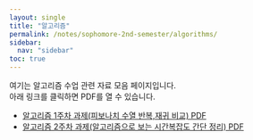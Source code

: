 ```yaml
---
layout: single
title: "알고리즘"
permalink: /notes/sophomore-2nd-semester/algorithms/
sidebar:
  nav: "sidebar"
toc: true
---
```


여기는 알고리즘 수업 관련 자료 모음 페이지입니다.  
아래 링크를 클릭하면 PDF를 열 수 있습니다.  

- [알고리즘 1주차 과제(피보나치 수열 반복,재귀 비교) PDF](/assets/pdfs/Algorhythm_2025-09-09.pdf)
- [알고리즘 2주차 과제(알고리즘으로 보는 시간복잡도 간단 정리) PDF](/assets/pdfs/Algorhythm_2025-09-16.pdf)
